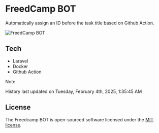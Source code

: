 # FreedCamp BOT

Automatically assign an ID before the task title based on Github Action.

![FreedCamp BOT](https://repository-images.githubusercontent.com/737932867/7d34798b-2680-471c-b089-a78a718d3d6a)

## Tech

- Laravel
- Docker
- Github Action

> [!NOTE]  
> History last updated on Tuesday, February 4th, 2025, 1:35:45 AM

## License

The Freedcamp BOT is open-sourced software licensed under the [MIT license](https://opensource.org/licenses/MIT).
